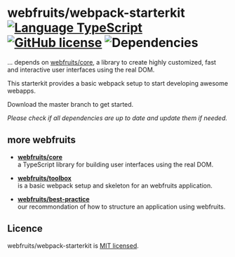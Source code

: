 # webfruits/webpack-starterkit &nbsp; [![Language TypeScript](https://img.shields.io/badge/language-TypeScript-green.svg)](https://www.typescriptlang.org) [![GitHub license](https://img.shields.io/badge/license-MIT-green.svg)](./LICENSE) ![Dependencies](https://img.shields.io/librariesio/github/webfruits/webpack-starterkit.svg)

... depends on [webfruits/core](https://github.com/webfruits/core), a library to create highly customized, fast and interactive user interfaces using the real DOM.

This starterkit provides a basic webpack setup to start developing awesome webapps.

Download the master branch to get started. 

_Please check if all dependencies are up to date and update them if needed._

## more webfruits

- **[webfruits/core](https://github.com/webfruits/core)**  
a TypeScript library for building user interfaces using the real DOM.

- **[webfruits/toolbox](https://github.com/webfruits/toolbox)**  
is a basic webpack setup and skeleton for an webfruits application.

- **[webfruits/best-practice](https://github.com/webfruits/best-practice)**  
our recommondation of how to structure an application using webfruits.


## Licence
webfruits/webpack-starterkit is [MIT licensed](./LICENSE).
